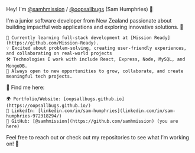 Hey! I'm [@samhmission](https://github.com/samhmission) / [@oopsallbugs](https://github.com/oopsallbugs/) (Sam Humphries) 👋

I'm a junior software developer from New Zealand passionate about building impactful web applications and exploring innovative solutions. 🚀

    🌱 Currently learning full-stack development at [Mission Ready](https://github.com/Mission-Ready).
    💡 Excited about problem-solving, creating user-friendly experiences, and collaborating on real-world projects
    🛠️ Technologies I work with include React, Express, Node, MySQL, and MongoDB.
    🎯 Always open to new opportunities to grow, collaborate, and create meaningful tech projects.

🔗 Find me here:

    🌍 Portfolio/Website: [oopsallbugs.github.io](https://oopsallbugs.github.io/)
    💼 LinkedIn: [linkedin.com/in/sam-humphries](linkedin.com/in/sam-humphries-972318294/)
    🐙 GitHub: [@samhmission](https://github.com/samhmission) (you are here)

Feel free to reach out or check out my repositories to see what I’m working on! 🎉




